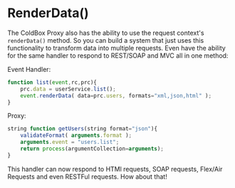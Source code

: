 # RenderData()

The ColdBox Proxy also has the ability to use the request context's `renderData()` method. So you can build a system that just uses this functionality to transform data into multiple requests. Even have the ability for the same handler to respond to REST/SOAP and MVC all in one method:

Event Handler:

```js
function list(event,rc,prc){
	prc.data = userService.list();
    event.renderData( data=prc.users, formats="xml,json,html" );
}
```

Proxy: 

```js
string function getUsers(string format="json"){
	validateFormat( arguments.format );
	arguments.event = "users.list";
	return process(argumentCollection=arguments);
}
```
This handler can now respond to HTMl requests, SOAP requests, Flex/Air Requests and even RESTFul requests. How about that!


